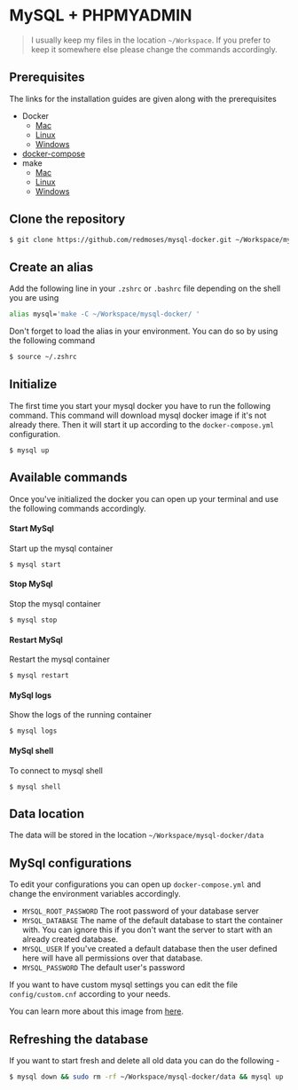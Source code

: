 MySQL + PHPMYADMIN
==================

> I usually keep my files in the location `~/Workspace`. If you prefer to keep it somewhere else please change the commands accordingly.

## Prerequisites
The links for the installation guides are given along with the prerequisites
* Docker
  * [Mac](https://download.docker.com/mac/beta/Docker.dmg)
  * [Linux](https://docs.docker.com/engine/installation/linux/)
  * [Windows](https://download.docker.com/win/beta/InstallDocker.msi)
* [docker-compose](https://docs.docker.com/compose/install/)
* make
  * [Mac](http://stackoverflow.com/a/11494872/2894655)
  * [Linux](http://www.cyberciti.biz/faq/debian-linux-install-gnu-gcc-compiler/)
  * [Windows](http://gnuwin32.sourceforge.net/packages/make.htm)

## Clone the repository
```bash
$ git clone https://github.com/redmoses/mysql-docker.git ~/Workspace/mysql-docker
```

## Create an alias
Add the following line in your `.zshrc` or `.bashrc` file depending on the shell you are using

```bash
alias mysql='make -C ~/Workspace/mysql-docker/ '
```
Don't forget to load the alias in your environment. You can do so by using the following command
```bash
$ source ~/.zshrc
```

## Initialize
The first time you start your mysql docker you have to run the following command. This command will download mysql docker image if it's not already there. Then it will start it up according to the `docker-compose.yml` configuration.
```
$ mysql up
```

## Available commands
Once you've initialized the docker you can open up your terminal and use the following commands accordingly.

#### Start MySql
Start up the mysql container
```
$ mysql start
```
#### Stop MySql
Stop the mysql container
```
$ mysql stop
```
#### Restart MySql
Restart the mysql container
```
$ mysql restart
```
#### MySql logs
Show the logs of the running container
```
$ mysql logs
```
#### MySql shell
To connect to mysql shell
```
$ mysql shell
```

## Data location
The data will be stored in the location `~/Workspace/mysql-docker/data`

## MySql configurations

To edit your configurations you can open up `docker-compose.yml` and change the environment variables accordingly.
* `MYSQL_ROOT_PASSWORD` The root password of your database server
* `MYSQL_DATABASE` The name of the default database to start the container with. You can ignore this if you don't want the server to start with an already created database.
* `MYSQL_USER` If you've created a default database then the user defined here will have all permissions over that database.
* `MYSQL_PASSWORD` The default user's password

If you want to have custom mysql settings you can edit the file `config/custom.cnf` according to your needs.

You can learn more about this image from [here](https://hub.docker.com/_/mysql/).

## Refreshing the database
If you want to start fresh and delete all old data you can do the following -
```bash
$ mysql down && sudo rm -rf ~/Workspace/mysql-docker/data && mysql up
```
